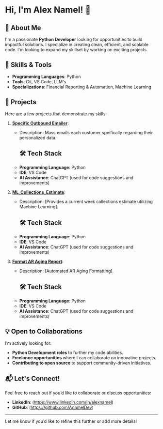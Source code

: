 # Hi, I'm Alex Namel! 👋  

## 🌟 About Me  
I'm a passionate **Python Developer** looking for opportunities to build impactful solutions. I specialize in creating clean, efficient, and scalable code. I'm looking to expand my skillset by working on exciting projects.

## 🔧 Skills & Tools  
- **Programming Languages**: Python
- **Tools**: Git, VS Code, LLM's
- **Specializations**: Financial Reporting & Automation, Machine Learning

## 🚀 Projects  
Here are a few projects that demonstrate my skills:  
1. **[Specific Outbound Emailer](https://github.com/ANamelDev/Specific_Outbound_Emailer)**:  
   - Description: Mass emails each customer speifically regarding their personalized data.  
      ## 🛠️ Tech Stack
   - **Programming Language**: Python  
   - **IDE**: VS Code  
   - **AI Assistance**: ChatGPT (used for code suggestions and improvements)

2. **[ML_Collections_Estimate](https://github.com/ANamelDev/ML_Collections_Estimate/tree/main)**:  
   - Description: [Provides a current week collections estimate utilizing Machine Learning].  
     ## 🛠️ Tech Stack
   - **Programming Language**: Python  
   - **IDE**: VS Code  
   - **AI Assistance**: ChatGPT (used for code suggestions and improvements)  

3. **[Format AR Aging Report](https://github.com/ANamelDev/Format_Aging_Report)**:  
   - Description: [Automated AR Aging Formatting].  
     ## 🛠️ Tech Stack
   - **Programming Language**: Python  
   - **IDE**: VS Code  
   - **AI Assistance**: ChatGPT (used for code suggestions and improvements)  

## 💡 Open to Collaborations  
I’m actively looking for:  
- **Python Development roles** to further my code abilities.  
- **Freelance opportunities** where I can collaborate on innovative projects.  
- **Contributing to open source** to support community-driven initiatives.    

## 📬 Let's Connect!  
Feel free to reach out if you’d like to collaborate or discuss opportunities:  
- **LinkedIn**: (https://www.linkedin.com/in/alexnamel)  
- **GitHub**: (https://github.com/AnamelDev)  

---

Let me know if you’d like to refine this further or add more details!

